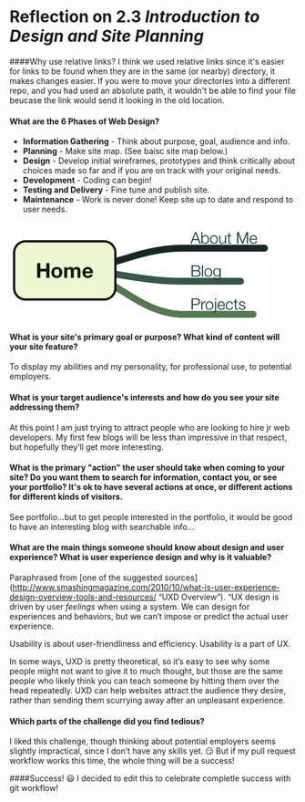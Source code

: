 # Reflection on 2.3 *Introduction to Design and Site Planning*

####Why use relative links?
I think we used relative links since it's easier for links to be found when they are in the same (or nearby) directory, it makes changes easier. If you were to move your directories into a different repo, and you had used an absolute path, it wouldn't be able to find your file beucase the link would send it looking in the old location. 

#### What are the 6 Phases of Web Design?
* **Information Gathering** - Think about purpose, goal, audience and info.
* **Planning** - Make site map. (See baisc site map below.)
* **Design** - Develop initial wireframes, prototypes and think critically about choices made so far and if you are on track with your original needs.
* **Development** - Coding can begin!
* **Testing and Delivery** - Fine tune and publish site.
* **Maintenance** - Work is never done! Keep site up to date and respond to user needs.

![SiteMap](imgs/site-map.png "Super simple site map")

#### What is your site's primary goal or purpose? What kind of content will your site feature?
To display my abilities and my personality, for professional use, to potential employers.

#### What is your target audience's interests and how do you see your site addressing them?
At this point I am just trying to attract people who are looking to hire jr web developers. My first few blogs will be less than impressive in that respect, but hopefully they’ll get more interesting.

#### What is the primary "action" the user should take when coming to your site? Do you want them to search for information, contact you, or see your portfolio? It's ok to have several actions at once, or different actions for different kinds of visitors.
See portfolio…but to get people interested in the portfolio, it would be good to have an interesting blog with searchable info…

#### What are the main things someone should know about design and user experience? What is user experience design and why is it valuable?
Paraphrased from [one of the suggested sources](http://www.smashingmagazine.com/2010/10/what-is-user-experience-design-overview-tools-and-resources/ “UXD Overview”).
“UX design is driven by user *feelings* when using a system. We can design for experiences and behaviors, but we can’t impose or predict the actual user experience. 

Usability is about user-friendliness and efficiency. Usability is a part of UX. 

In some ways, UXD is pretty theoretical, so it’s easy to see why some people might not want to give it to much thought, but those are the same people who likely think you can teach someone by hitting them over the head repeatedly.
UXD can help websites attract the audience they desire, rather than sending them scurrying away after an unpleasant experience.

#### Which parts of the challenge did you find tedious?
I liked this challenge, though thinking about potential employers seems slightly impractical, since I don’t have any skills yet. :smirk: But if my pull request workflow works this time, the whole thing will be a success!

####Success! :smiley: I decided to edit this to celebrate completle success with git workflow!
